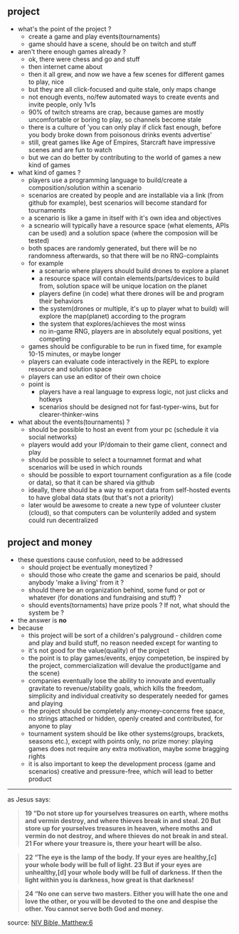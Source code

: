 
## project

- what's the point of the project ?
    - create a game and play events(tournaments)
    - game should have a scene, should be on twitch and stuff
- aren't there enough games already ?
    - ok, there were chess and go and stuff
    - then internet came about
    - then it all grew, and now we have a few scenes for different games to play, nice
    - but they are all click-focused and quite stale, only maps change
    - not enough events, no/few automated ways to create events and invite people, only 1v1s
    - 90% of twitch streams are crap, because games are mostly uncomfortable or boring to play, so channels become stale
    - there is a culture of 'you can only play if click fast enough, before you body broke down from poisonous drinks events advertise'
    - still, great games like Age of Empires, Starcraft have impressive scenes and are fun to watch
    - but we can do better by contributing to the world of games a new kind of games
- what kind of games ?
    - players use a programming language to build/create a composition/solution within a scenario
    - scenarios are created by people and are installable via a link (from github for example), best scenarios will become standard for tournaments
    - a scenario is like a game in itself with it's own idea and objectives
    - a scneario will typically have a resource space (what elements, APIs can be used) and a solution space (where the composion will be tested)
    - both spaces are randomly generated, but there will be no randomness afterwards, so that there will be no RNG-complaints
    - for example
        - a scenario where players should build drones to explore a planet
        - a resource space will contain elements/parts/devices to build from, solution space will be unique location on the planet
        - players define (in code) what there drones will be and program their behaviors
        - the system(drones or multiple, it's up to player what to build) will explore the map(planet) according to the program
        - the system that explores/achieves the most winss
        - no in-game RNG, players are in absolutely equal positions, yet competing
    - games should be configurable to be run in fixed time, for example 10-15 minutes, or maybe longer
    - players can evaluate code interactively in the REPL to explore resource and solution space
    - players can use an editor of their own choice
    - point is
        - players have a real language to express logic, not just clicks and hotkeys
        - scenarios should be designed not for fast-typer-wins, but for clearer-thinker-wins
- what about the events(tournaments) ?
    - should be possible to host an event from your pc (schedule it via social networks)
    - players would add your IP/domain to their game client, connect and play
    - should be possible to select a tournamnet format and what scenarios will be used in which rounds
    - should be possible to export tournament configuration as a file (code or data), so that it can be shared via github
    - ideally, there should be a way to export data from self-hosted events to have global data stats (but that's not a priority)
    - later would be awesome to create a new type of volunteer cluster (cloud), so that computers can be volunterily added and system could run decentralized

## project and money

- these questions cause confusion, need to be addressed
    - should project be eventually moneytized ?
    - should those who create the game and scenarios be paid, should anybody 'make a living' from it ?
    - should there be an organization behind, some fund or pot or whatever (for donations and fundraising and stuff) ?
    - should events(tornaments) have prize pools ? If not, what should the system be ?
- the answer is **no**
- because 
    - this project will be sort of a children's palyground - children come and play and build stuff, no reason needed except for wanting to
    - it's not good for the value(quality) of the project
    - the point is to play games/events, enjoy competetion, be inspired by the project, commercialization will devalue the product(game and the scene)
    - companies eventually lose the ability to innovate and eventually gravitate to revenue/stability goals, which kills the freedom, simplicity and individual creativity so desperately needed for games and playing
    - the project should be completely any-money-concerns free space, no strings attached or hidden, openly created and contributed, for anyone to play
    - tournament system should be like other systems(groups, brackets, seasons etc.), except with points only, no prize money: playing games does not require any extra motivation, maybe some bragging rights
    - it is also important to keep the development process (game and scenarios) creative and pressure-free, which will lead to better product

---
as Jesus says:
> <b>19 “Do not store up for yourselves treasures on earth, where moths and vermin destroy, and where thieves break in and steal. 20 But store up for yourselves treasures in heaven, where moths and vermin do not destroy, and where thieves do not break in and steal. 21 For where your treasure is, there your heart will be also.</b>

> <b>22 “The eye is the lamp of the body. If your eyes are healthy,[c] your whole body will be full of light. 23 But if your eyes are unhealthy,[d] your whole body will be full of darkness. If then the light within you is darkness, how great is that darkness!</b>

> <b>24 “No one can serve two masters. Either you will hate the one and love the other, or you will be devoted to the one and despise the other. You cannot serve both God and money.</b>

source: [NIV Bible, Matthew:6](https://www.biblica.com/bible/niv/matthew/6/)


